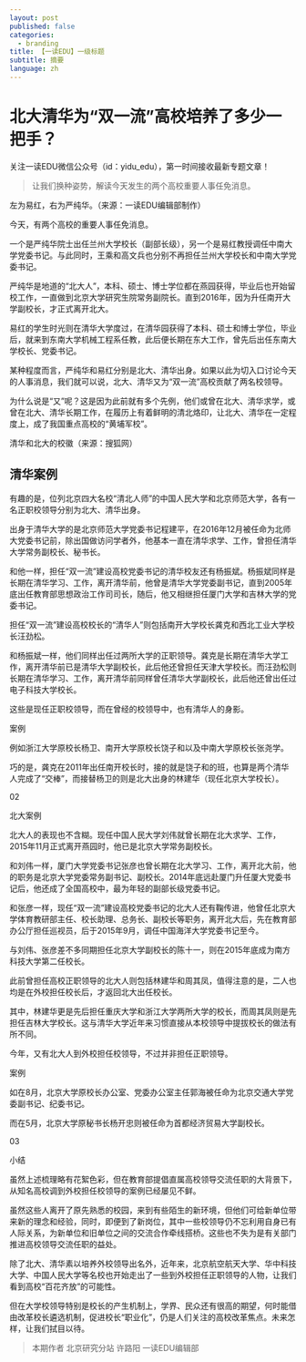 ```yaml
---
layout: post
published: false
categories:
  - branding
title: 【一读EDU】一级标题
subtitle: 摘要
language: zh
---
```

# 北大清华为“双一流”高校培养了多少一把手？


关注一读EDU微信公众号（id：yidu_edu），第一时间接收最新专题文章！


> 让我们换种姿势，解读今天发生的两个高校重要人事任免消息。


左为易红，右为严纯华。（来源：一读EDU编辑部制作）



今天，有两个高校的重要人事任免消息。



一个是严纯华院士出任兰州大学校长（副部长级），另一个是易红教授调任中南大学党委书记。与此同时，王乘和高文兵也分别不再担任兰州大学校长和中南大学党委书记。



严纯华是地道的“北大人”，本科、硕士、博士学位都在燕园获得，毕业后也开始留校工作，一直做到北京大学研究生院常务副院长。直到2016年，因为升任南开大学副校长，才正式离开北大。



易红的学生时光则在清华大学度过，在清华园获得了本科、硕士和博士学位，毕业后，就来到东南大学机械工程系任教，此后便长期在东大工作，曾先后出任东南大学校长、党委书记。



某种程度而言，严纯华和易红分别是北大、清华出身。如果以此为切入口讨论今天的人事消息，我们就可以说，北大、清华又为“双一流”高校贡献了两名校领导。



为什么说是“又”呢？这是因为此前就有多个先例，他们或曾在北大、清华求学，或曾在北大、清华长期工作，在履历上有着鲜明的清北烙印，让北大、清华在一定程度上，成了我国重点高校的“黄埔军校”。





清华和北大的校徽（来源：搜狐网）




## 清华案例



有趣的是，位列北京四大名校“清北人师”的中国人民大学和北京师范大学，各有一名正职校领导分别为北大、清华出身。



出身于清华大学的是北京师范大学党委书记程建平，在2016年12月被任命为北师大党委书记前，除出国做访问学者外，他基本一直在清华求学、工作，曾担任清华大学常务副校长、秘书长。



和他一样，担任“双一流”建设高校党委书记的清华校友还有杨振斌。杨振斌同样是长期在清华学习、工作，离开清华前，他曾是清华大学党委副书记，直到2005年底出任教育部思想政治工作司司长，随后，他又相继担任厦门大学和吉林大学的党委书记。



担任“双一流”建设高校校长的“清华人”则包括南开大学校长龚克和西北工业大学校长汪劲松。



和杨振斌一样，他们同样出任过两所大学的正职领导。龚克是长期在清华大学工作，离开清华前已是清华大学副校长，此后他还曾担任天津大学校长。而汪劲松则长期在清华学习、工作，离开清华前同样曾任清华大学副校长，此后他还曾出任过电子科技大学校长。



这些是现任正职校领导，而在曾经的校领导中，也有清华人的身影。



案例



例如浙江大学原校长杨卫、南开大学原校长饶子和以及中南大学原校长张尧学。



巧的是，龚克在2011年出任南开校长时，接的就是饶子和的班，也算是两个清华人完成了“交棒”，而接替杨卫的则是北大出身的林建华（现任北京大学校长）。



02

北大案例



北大人的表现也不含糊。现任中国人民大学刘伟就曾长期在北大求学、工作，2015年11月正式离开燕园时，他已是北京大学常务副校长。



和刘伟一样，厦门大学党委书记张彦也曾长期在北大学习、工作，离开北大前，他的职务是北京大学党委常务副书记、副校长。2014年底远赴厦门升任厦大党委书记后，他还成了全国高校中，最为年轻的副部长级党委书记。



和张彦一样，现任“双一流”建设高校党委书记的北大人还有鞠传进，他曾任北京大学体育教研部主任、校长助理、总务长、副校长等职务，离开北大后，先在教育部办公厅担任巡视员，后于2015年9月，调任中国海洋大学党委书记至今。



与刘伟、张彦差不多同期担任北京大学副校长的陈十一，则在2015年底成为南方科技大学第二任校长。



此前曾担任高校正职领导的北大人则包括林建华和周其凤，值得注意的是，二人也均是在外校担任校长后，才返回北大出任校长。



其中，林建华更是先后担任重庆大学和浙江大学两所大学的校长，而周其凤则是先担任吉林大学校长。这与清华大学近年来习惯直接从本校领导中提拔校长的做法有所不同。



今年，又有北大人到外校担任校领导，不过并非担任正职领导。



案例



如在8月，北京大学原校长办公室、党委办公室主任郭海被任命为北京交通大学党委副书记、纪委书记。



而在5月，北京大学原秘书长杨开忠则被任命为首都经济贸易大学副校长。



03

小结



虽然上述梳理略有花絮色彩，但在教育部提倡直属高校领导交流任职的大背景下，从知名高校调到外校担任校领导的案例已经屡见不鲜。



虽然这些人离开了原先熟悉的校园，来到有些陌生的新环境，但他们可给新单位带来新的理念和经验，同时，即便到了新岗位，其中一些校领导仍不忘利用自身已有人际关系，为新单位和旧单位之间的交流合作牵线搭桥。这些也不失为是有关部门推进高校领导交流任职的益处。



除了北大、清华素以培养外校领导出名外，近年来，北京航空航天大学、华中科技大学、中国人民大学等名校也开始走出了一些到外校担任正职领导的人物，让我们看到高校“百花齐放”的可能性。



但在大学校领导特别是校长的产生机制上，学界、民众还有很高的期望，何时能借由改革校长遴选机制，促进校长“职业化”，仍是人们关注的高校改革焦点。未来怎样，让我们拭目以待。






> 本期作者
北京研究分站 许路阳
一读EDU编辑部

